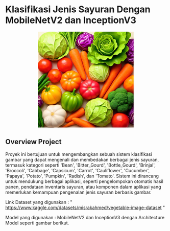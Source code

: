 # Klasifikasi Jenis Sayuran Dengan MobileNetV2 dan InceptionV3

<p align="center">
  <img src="https://raw.githubusercontent.com/zaidannn/Zaidan-UAP/main/Images/download%20(10).jpg" alt="Logo" width="300"/>
</p>

## Overview Project
Proyek ini bertujuan untuk mengembangkan sebuah sistem klasifikasi gambar yang dapat mengenali dan membedakan berbagai jenis sayuran, termasuk kategori seperti 'Bean', 'Bitter_Gourd', 'Bottle_Gourd', 'Brinjal', 'Broccoli', 'Cabbage', 'Capsicum', 'Carrot', 'Cauliflower', 'Cucumber', 'Papaya', 'Potato', 'Pumpkin', 'Radish', dan 'Tomato'. Sistem ini dirancang untuk mendukung berbagai aplikasi, seperti pengelompokan otomatis hasil panen, pendataan inventaris sayuran, atau komponen dalam aplikasi yang memerlukan kemampuan pengenalan jenis sayuran berbasis gambar.

Link Dataset yang digunakan : " https://www.kaggle.com/datasets/misrakahmed/vegetable-image-dataset "

Model yang digunakan : MobileNetV2 dan InceptionV3 dengan Architecture Model seperti gambar berikut.

